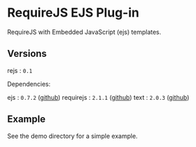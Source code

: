 # RequireJS EJS Plug-in

RequireJS with Embedded JavaScript (ejs) templates.

## Versions

rejs     : `0.1`

Dependencies:

ejs 	  : `0.7.2` ([github](https://github.com/visionmedia/ejs))
requirejs : `2.1.1` ([github](https://github.com/jrburke/requirejs))
text	  : `2.0.3` ([github](https://github.com/requirejs/text))


## Example

See the demo directory for a simple example.